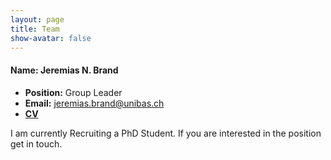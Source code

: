 ```yaml
---
layout: page
title: Team
show-avatar: false
---
```


#### Name: Jeremias N. Brand ####
- **Position:** Group Leader
- **Email:** jeremias.brand@unibas.ch
- **[CV](http://jeremias-brand.github.io/files/CV_only.pdf)**

I am currently Recruiting a PhD Student.
If you are interested in the position get in touch.
